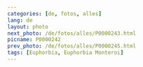 ```yaml
---
categories: [de, fotos, alles]
lang: de
layout: photo
next_photo: /de/fotos/alles/P0000243.html
picname: P0000242
prev_photo: /de/fotos/alles/P0000245.html
tags: [Euphorbia, Euphorbia Monteroi]
---
```

